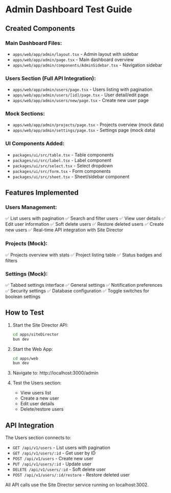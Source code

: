 # Admin Dashboard Test Guide

## Created Components

### Main Dashboard Files:
- `apps/web/app/admin/layout.tsx` - Admin layout with sidebar
- `apps/web/app/admin/page.tsx` - Main dashboard overview
- `apps/web/app/admin/components/AdminSidebar.tsx` - Navigation sidebar

### Users Section (Full API Integration):
- `apps/web/app/admin/users/page.tsx` - Users listing with pagination
- `apps/web/app/admin/users/[id]/page.tsx` - User detail/edit page
- `apps/web/app/admin/users/new/page.tsx` - Create new user page

### Mock Sections:
- `apps/web/app/admin/projects/page.tsx` - Projects overview (mock data)
- `apps/web/app/admin/settings/page.tsx` - Settings page (mock data)

### UI Components Added:
- `packages/ui/src/table.tsx` - Table components
- `packages/ui/src/label.tsx` - Label component
- `packages/ui/src/select.tsx` - Select dropdown
- `packages/ui/src/form.tsx` - Form components
- `packages/ui/src/sheet.tsx` - Sheet/sidebar component

## Features Implemented

### Users Management:
✅ List users with pagination
✅ Search and filter users
✅ View user details
✅ Edit user information
✅ Soft delete users
✅ Restore deleted users
✅ Create new users
✅ Real-time API integration with Site Director

### Projects (Mock):
✅ Projects overview with stats
✅ Project listing table
✅ Status badges and filters

### Settings (Mock):
✅ Tabbed settings interface
✅ General settings
✅ Notification preferences
✅ Security settings
✅ Database configuration
✅ Toggle switches for boolean settings

## How to Test

1. Start the Site Director API:
   ```bash
   cd apps/siteDirector
   bun dev
   ```

2. Start the Web App:
   ```bash
   cd apps/web
   bun dev
   ```

3. Navigate to: http://localhost:3000/admin

4. Test the Users section:
   - View users list
   - Create a new user
   - Edit user details
   - Delete/restore users

## API Integration

The Users section connects to:
- `GET /api/v1/users` - List users with pagination
- `GET /api/v1/users/:id` - Get user by ID
- `POST /api/v1/users` - Create new user
- `PUT /api/v1/users/:id` - Update user
- `DELETE /api/v1/users/:id` - Soft delete user
- `POST /api/v1/users/:id/restore` - Restore deleted user

All API calls use the Site Director service running on localhost:3002.